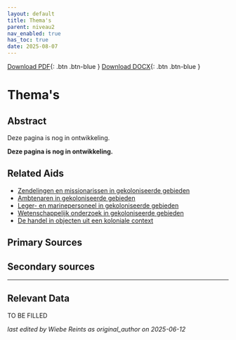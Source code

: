 ```yaml
---
layout: default
title: Thema's
parent: niveau2
nav_enabled: true
has_toc: true
date: 2025-08-07
--- 
```



[Download PDF](https://raw.githubusercontent.com/colonial-heritage/research-guides-dev/refs/heads/main/EXPORTS/PDF/niveau2/Dutch/Themes.pdf){: .btn .btn-blue }     [Download DOCX](https://raw.githubusercontent.com/colonial-heritage/research-guides-dev/refs/heads/main/EXPORTS/DOCX/niveau2/Dutch/Themes.docx){: .btn .btn-blue }


# Thema's


## Abstract

Deze pagina is nog in ontwikkeling.

**Deze pagina is nog in ontwikkeling.**


## Related Aids

 - [Zendelingen en missionarissen in gekoloniseerde gebieden](published/niveau2/Dutch/ChristianMission_20240326.yml)  
 - [Ambtenaren in gekoloniseerde gebieden](published/niveau2/Dutch/CivilServants_20240320.yml)  
 - [Leger- en marinepersoneel in gekoloniseerde gebieden](published/niveau2/Dutch/MilitaryAndNavy_20240326.yml)  
 - [Wetenschappelijk onderzoek in gekoloniseerde gebieden](published/niveau2/Dutch/Science_20240814.yml)  
 - [De handel in objecten uit een koloniale context](published/niveau2/Dutch/Trade_20240326.yml)  

## Primary Sources

## Secondary sources



---
## Relevant Data 
TO BE FILLED

_last edited by Wiebe Reints as original_author on 2025-06-12_
        